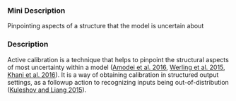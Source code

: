 ### Mini Description

Pinpointing aspects of a structure that the model is uncertain about

### Description

Active calibration is a technique that helps to pinpoint the structural aspects of most uncertainty within a model ([Amodei et al. 2016](http://arxiv.org/abs/1606.06565), [Werling et al. 2015](http://papers.nips.cc/paper/5860-on-the-job-learning-with-bayesian-decision-theory.pdf), [Khani et al. 2016](http://aclweb.org/anthology/P/P16/P16-1090.pdf)). It is a way of obtaining calibration in structured output settings, as a followup action to recognizing inputs being out-of-distribution ([Kuleshov and Liang 2015](http://papers.nips.cc/paper/5658-calibrated-structured-prediction.pdf)).

